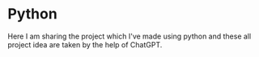 # Python
Here I am sharing the project which I've made using python and these all project idea are taken by the help of ChatGPT. 
